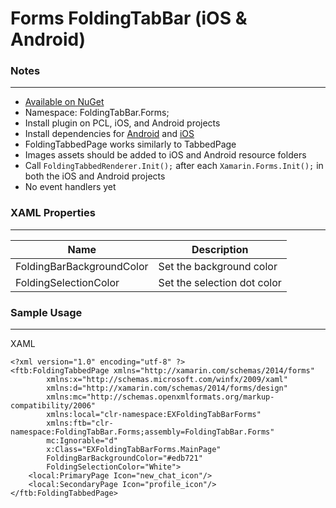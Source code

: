 # Forms FoldingTabBar (iOS & Android)
### Notes
***
* [Available on NuGet](https://www.nuget.org/packages/FoldingTabBar.Forms/)
* Namespace: FoldingTabBar.Forms;
* Install plugin on PCL, iOS, and Android projects
* Install dependencies for [Android](https://www.nuget.org/packages/FoldingTabBar.Android.For.Forms/) and [iOS](https://www.nuget.org/packages/FoldingTabBar.iOS/)
* FoldingTabbedPage works similarly to TabbedPage
* Images assets should be added to iOS and Android resource folders
* Call `FoldingTabbedRenderer.Init();` after each `Xamarin.Forms.Init();` in both the iOS and Android projects
* No event handlers yet

### XAML Properties
***
| Name | Description |
| - | - |
| FoldingBarBackgroundColor | Set the background color |
| FoldingSelectionColor | Set the selection dot color |

### Sample Usage
***
XAML
```
<?xml version="1.0" encoding="utf-8" ?>
<ftb:FoldingTabbedPage xmlns="http://xamarin.com/schemas/2014/forms"
		xmlns:x="http://schemas.microsoft.com/winfx/2009/xaml"
		xmlns:d="http://xamarin.com/schemas/2014/forms/design"
		xmlns:mc="http://schemas.openxmlformats.org/markup-compatibility/2006"
		xmlns:local="clr-namespace:EXFoldingTabBarForms"
		xmlns:ftb="clr-namespace:FoldingTabBar.Forms;assembly=FoldingTabBar.Forms"
		mc:Ignorable="d"
		x:Class="EXFoldingTabBarForms.MainPage"
		FoldingBarBackgroundColor="#edb721"
		FoldingSelectionColor="White">
	<local:PrimaryPage Icon="new_chat_icon"/>
	<local:SecondaryPage Icon="profile_icon"/>
</ftb:FoldingTabbedPage>
```
